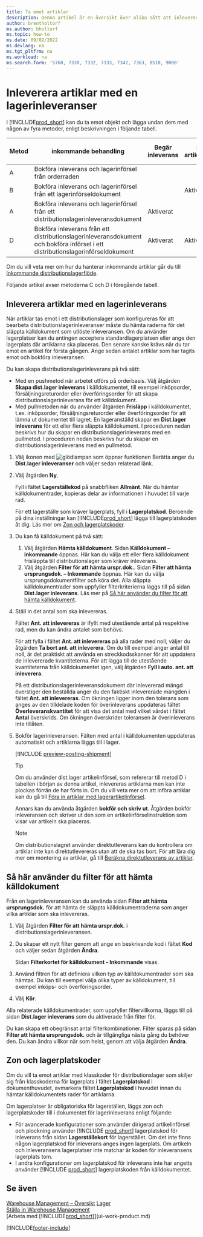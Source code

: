 ```yaml
---
title: Ta emot artiklar
description: Denna artikel är en översikt över olika sätt att inleverera artiklar på ett lagerställe med en distributionslagerinleverans.
author: brentholtorf
ms.author: bholtorf
ms.topic: how-to
ms.date: 09/02/2022
ms.devlang: na
ms.tgt_pltfrm: na
ms.workload: na
ms.search.form: '5768, 7330, 7332, 7333, 7342, 7363, 8510, 9008'
---
```

# <a name="receive-items-with-warehouse-receipts"></a>Inleverera artiklar med en lagerinleveranser

I [!INCLUDE[prod_short](includes/prod_short.md)] kan du ta emot objekt och lägga undan dem med någon av fyra metoder, enligt beskrivningen i följande tabell.

|Metod|inkommande behandling|Begär inleverans|Begär artikelinförsel|Komplexitetsnivå (mer information på [Warehouse Management – översikt](design-details-warehouse-management.md))|  
|------------|---------------------|--------------|----------------|------------|  
|A|Bokföra inleverans och lagerinförsel från orderraden|||Ingen tilldelad distributionslageraktivitet.|  
|B|Bokföra inleverans och lagerinförsel från ett lagerinförseldokument||Aktiverat|Grundläggande: Order för order|  
|A|Bokföra inleverans och lagerinförsel från ett distributionslagerinleveransdokument|Aktiverat||Grundläggande: Konsoliderad inleverans-/utleveransbokföring för flera order.|  
|D|Bokföra inleverans från ett distributionslagerinleveransdokument och bokföra införsel i ett distributionslagerinförseldokument|Aktiverat|Aktiverat|Avancerat|  

Om du vill veta mer om hur du hanterar inkommande artiklar går du till [Inkommande distributionslagerflöde](design-details-inbound-warehouse-flow.md).

Följande artikel avser metoderna C och D i föregående tabell.

## <a name="receive-items-with-a-warehouse-receipt"></a>Inleverera artiklar med en lagerinleverans

När artiklar tas emot i ett distributionslager som konfigureras för att bearbeta distributionslagerinleveranser måste du hämta raderna för det släppta källdokument som utlöste inleveransen. Om du använder lagerplatser kan du antingen acceptera standardlagerplatsen eller ange den lagerplats där artiklarna ska placeras. Den senare kanske krävs när du tar emot en artikel för första gången. Ange sedan antalet artiklar som har tagits emot och bokföra inleveransen.  

Du kan skapa distributionslagerinleverans på två sätt:

* Med en pushmetod när arbetet utförs på orderbasis. Välj åtgärden **Skapa dist.lager inleverans** i källdokumentet, till exempel inköpsorder, försäljningsreturorder eller överföringsorder för att skapa distributionslagerinleverans för ett källdokument.
* Med pullmetoden när du använder åtgärden **Frisläpp** i källdokumentet, t.ex. inköpsorder, försäljningsreturorder eller överföringsorder för att lämna ut dokumentet till lagret. En lageranställd skapar en **Dist.lager inleverans** för ett eller flera släppta källdokument. I proceduren nedan beskrivs hur du skapar en distributionslagerinleverans med en pullmetod. I proceduren nedan beskrivs hur du skapar en distributionslagerinleverans med en pullmetod.

1. Välj ikonen med ![glödlampan som öppnar funktionen Berätta](media/ui-search/search_small.png "Berätta för mig vad du vill göra") anger du **Dist.lager inleveranser** och väljer sedan relaterad länk.  
2. Välj åtgärden **Ny**.  

    Fyll i fältet **Lagerställekod** på snabbfliken **Allmänt**. När du hämtar källdokumentrader, kopieras delar av informationen i huvudet till varje rad.

    För ett lagerställe som kräver lagerplats, fyll i **Lagerplatskod**. Beroende på dina inställningar kan [!INCLUDE[prod_short](includes/prod_short.md)] lägga till lagerplatskoden åt dig. Läs mer om [Zon och lagerplatskoder](warehouse-how-receive-items.md#zone-and-bin-codes).  

3. Du kan få källdokument på två sätt:

    1. Välj åtgärden **Hämta källdokument**. Sidan **Källdokument – inkommande** öppnas. Här kan du välja ett eller flera källdokument frisläppta till distributionslager som kräver inleverans.
    2. Välj åtgärden **Filter för att hämta urspr.dok.**. Sidan **Filter att hämta ursprungsdok. – Inkommande** öppnas. Här kan du välja ursprungsdokumentfilter och köra det. Alla släppta källdokumentrader som uppfyller filterkriterierna läggs till på sidan **Dist.lager inleverans**. Läs mer på [Så här använder du filter för att hämta källdokument](warehouse-how-receive-items.md#how-to-use-filters-to-get-source-documents).

4. Ställ in det antal som ska inlevereras.

    Fältet **Ant. att inlevereras** är ifyllt med utestående antal på respektive rad, men du kan ändra antalet som behövs. 

    För att fylla i fältet **Ant. att inlevereras** på alla rader med noll, väljer du åtgärden **Ta bort ant. att inleverera**. Om du till exempel anger antal till noll, är det praktiskt att använda en streckkodsskanner för att uppdatera de inlevererade kvantiteterna. För att lägga till de utestående kvantiteterna från källdokumentet igen, välj åtgärden **Fyll i auto. ant. att inleverera**.  

    På ett distributionslagerinleveransdokument där inlevererad mängd överstiger den beställda anger du den faktiskt inlevererade mängden i fältet **Ant. att inlevereras**. Om ökningen ligger inom den tolerans som anges av den tilldelade koden för överinleverans uppdateras fältet **Överleveranskvantitet** för att visa det antal med vilket värdet i fältet **Antal** överskrids. Om ökningen överskrider toleransen är överinleverans inte tillåten.

5. Bokför lagerinleveransen. Fälten med antal i källdokumenten uppdateras automatiskt och artiklarna läggs till i lager.  

    [!INCLUDE [preview-posting-shipment](includes/preview-posting-shipment.md)]

    > [!TIP]
    > Om du använder dist.lager artikelinförsel, som refererar till metod D i tabellen i början av denna artikel, inlevereras artiklarna men kan inte plockas förrän de har förts in. Om du vill veta mer om att införa artiklar kan du gå till [Föra in artiklar med lagerartikelinförsel](warehouse-how-to-put-items-away-with-warehouse-put-aways.md).
    >
    > Annars kan du använda åtgärden **bokför och skriv ut**. Åtgärden bokför inleveransen och skriver ut den som en artikelinförselinstruktion som visar var artikeln ska placeras.

    > [!NOTE]  
    > Om distributionslagret använder direktutleverans kan du kontrollera om artiklar inte kan direktutlevereras utan att de ska tas bort. För att lära dig mer om montering av artiklar, gå till [Beräkna direktutleverans av artiklar](warehouse-how-to-cross-dock-items.md).

## <a name="how-to-use-filters-to-get-source-documents"></a>Så här använder du filter för att hämta källdokument

Från en lagerinleveransen kan du använda sidan **Filter att hämta ursprungsdok.** för att hämta de släppta källdokumentraderna som anger vilka artiklar som ska inlevereras.

1. Välj åtgärden **Filter för att hämta urspr.dok.** i distributionslagerinleveransen.
2. Du skapar ett nytt filter genom att ange en beskrivande kod i fältet **Kod** och väljer sedan åtgärden **Ändra**.

    Sidan **Filterkortet för källdokument - Inkommande** visas.

3. Använd filtren för att definiera vilken typ av källdokumentrader som ska hämtas. Du kan till exempel välja olika typer av källdokument, till exempel inköps- och överföringsorder.
4. Välj **Kör**.  

Alla relaterade källdokumentrader, som uppfyller filtervillkorna, läggs till på sidan **Dist.lager inleverans** som du aktiverade från filter för.

Du kan skapa ett obegränsat antal filterkombinationer. Filter sparas på sidan **Filter att hämta ursprungsdok.** och är tillgängliga nästa gång du behöver den. Du kan ändra villkor när som helst, genom att välja åtgärden **Ändra**.

## <a name="zone-and-bin-codes"></a>Zon och lagerplatskoder

Om du vill ta emot artiklar med klasskoder för distributionslager som skiljer sig från klasskoderna för lagerplats i fältet **Lagerplatskod** i dokumenthuvudet, avmarkera fältet **Lagerplatskod** i huvudet innan du hämtar källdokumentets rader för artiklarna.  
<!-- TBD, table with comparison of various options-->

Om lagerplatser är obligatoriska för lagerställen, läggs zon och lagerplatskoder till i dokumentet för lagerinleverans enligt följande:

* För avancerade konfigurationer som använder dirigerad artikelinförsel och plockning använder [!INCLUDE [prod_short](includes/prod_short.md)] lagerplatskod för inleverans från sidan **Lagerställekort** för lagerstället. Om det inte finns någon lagerplatskod för inleverans anges ingen lagerplats. Om artikeln och inleveransens lagerplatser inte matchar är koden för inleveransens lagerplats tom.
* I andra konfigurationer om lagerplatskod för inleverans inte har angetts använder [!INCLUDE [prod_short](includes/prod_short.md)] lagerplatskoden från källdokumentet.

## <a name="see-also"></a>Se även

[Warehouse Management – Översikt](design-details-warehouse-management.md)
[Lager](inventory-manage-inventory.md)  
[Ställa in Warehouse Management](warehouse-setup-warehouse.md)  
[Arbeta med [!INCLUDE[prod_short](includes/prod_short.md)]](ui-work-product.md)  

[!INCLUDE[footer-include](includes/footer-banner.md)]
